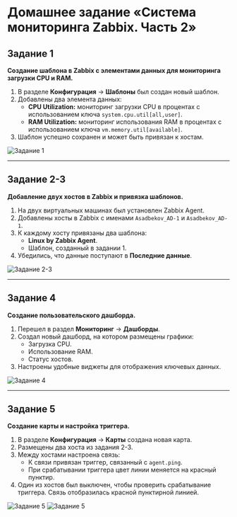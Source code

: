 
# Домашнее задание «Система мониторинга Zabbix. Часть 2»

## Задание 1

**Создание шаблона в Zabbix с элементами данных для мониторинга загрузки CPU и RAM.**

1. В разделе **Конфигурация** → **Шаблоны** был создан новый шаблон.
2. Добавлены два элемента данных:
   - **CPU Utilization:** мониторинг загрузки CPU в процентах с использованием ключа `system.cpu.util[all,user]`.
   - **RAM Utilization:** мониторинг использования RAM в процентах с использованием ключа `vm.memory.util[available]`.
3. Шаблон успешно сохранен и может быть привязан к хостам.

![Задание 1](path_to_screenshot1.png)

---

## Задание 2-3
**Добавление двух хостов в Zabbix и привязка шаблонов.**

1. На двух виртуальных машинах был установлен Zabbix Agent.
2. Добавлены хосты в Zabbix с именами `Asadbekov_AD-1` и `Asadbekov_AD-1`.
3. К каждому хосту привязаны два шаблона:
   - **Linux by Zabbix Agent**.
   - Шаблон, созданный в задании 1.
4. Убедились, что данные поступают в **Последние данные**.

![Задание 2-3](path_to_screenshot2-3.png)

---

## Задание 4
**Создание пользовательского дашборда.**

1. Перешел в раздел **Мониторинг** → **Дашборды**.
2. Создал новый дашборд, на котором размещены графики:
   - Загрузка CPU.
   - Использование RAM.
   - Статус хостов.
3. Настроены удобные виджеты для отображения ключевых данных.

![Задание 4](path_to_screenshot4.png)

---

## Задание 5
**Создание карты и настройка триггера.**

1. В разделе **Конфигурация** → **Карты** создана новая карта.
2. Размещены два хоста из задания 2-3.
3. Между хостами настроена связь:
   - К связи привязан триггер, связанный с `agent.ping`.
   - При срабатывании триггера цвет линии меняется на красный пунктир.
4. Один из хостов был выключен, чтобы проверить срабатывание триггера. Связь отобразилась красной пунктирной линией.

![Задание 5](path_to_screenshot5.png)
![Задание 5](path_to_screenshot5.png)